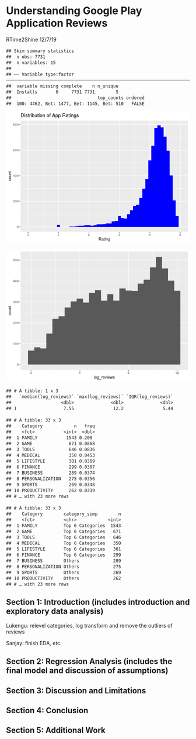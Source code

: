 Understanding Google Play Application Reviews
================
RTime2Shine
12/7/19

    ## Skim summary statistics
    ##  n obs: 7731 
    ##  n variables: 15 
    ## 
    ## ── Variable type:factor ────────────────────────────────────────────────────────────────────────────────────────────────────────────────────────────────────────────────────────
    ##  variable missing complete    n n_unique
    ##  Installs       0     7731 7731        5
    ##                                 top_counts ordered
    ##  100: 4462, Bet: 1477, Bet: 1145, Bet: 510   FALSE

![](final-writeup_files/figure-gfm/rating-distribution-1.png)<!-- -->

![](final-writeup_files/figure-gfm/log%20reviews-1.png)<!-- -->

    ## # A tibble: 1 x 3
    ##   `median(log_reviews)` `max(log_reviews)` `IQR(log_reviews)`
    ##                   <dbl>              <dbl>              <dbl>
    ## 1                  7.55               12.2               5.44

    ## # A tibble: 33 x 3
    ##    Category            n   freq
    ##    <fct>           <int>  <dbl>
    ##  1 FAMILY           1543 0.200 
    ##  2 GAME              671 0.0868
    ##  3 TOOLS             646 0.0836
    ##  4 MEDICAL           350 0.0453
    ##  5 LIFESTYLE         301 0.0389
    ##  6 FINANCE           299 0.0387
    ##  7 BUSINESS          289 0.0374
    ##  8 PERSONALIZATION   275 0.0356
    ##  9 SPORTS            269 0.0348
    ## 10 PRODUCTIVITY      262 0.0339
    ## # … with 23 more rows

    ## # A tibble: 33 x 3
    ##    Category        category_simp        n
    ##    <fct>           <chr>            <int>
    ##  1 FAMILY          Top 6 Categories  1543
    ##  2 GAME            Top 6 Categories   671
    ##  3 TOOLS           Top 6 Categories   646
    ##  4 MEDICAL         Top 6 Categories   350
    ##  5 LIFESTYLE       Top 6 Categories   301
    ##  6 FINANCE         Top 6 Categories   299
    ##  7 BUSINESS        Others             289
    ##  8 PERSONALIZATION Others             275
    ##  9 SPORTS          Others             269
    ## 10 PRODUCTIVITY    Others             262
    ## # … with 23 more rows

## Section 1: Introduction (includes introduction and exploratory data analysis)

Lukengu: relevel categories, log transform and remove the outliers of
reviews

Sanjay: finish EDA,
etc.

## Section 2: Regression Analysis (includes the final model and discussion of assumptions)

## Section 3: Discussion and Limitations

## Section 4: Conclusion

## Section 5: Additional Work

